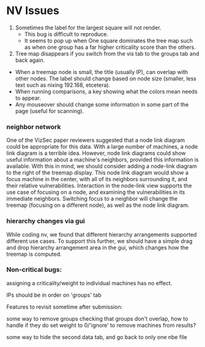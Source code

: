 NV Issues
==============

1. Sometimes the label for the largest square will not render.
    * This bug is difficult to reproduce.
    * It seems to pop up when One square dominates the tree map such as when one
    group has a far higher criticality score than the others.
2.  Tree map disappears if you switch from the vis tab to the groups tab and
    back again.

- When a treemap node is small, the title (usually IP), can overlap with other nodes. The label should change based on node size (smaller, less text such as nixing 192.168, etcetera).
- When running comparisons, a key showing what the colors mean needs to appear.
- Any mouseover should change some information in some part of the page (useful for scanning).

### neighbor network
One of the VizSec paper reviewers suggested that a node link diagram could be appropriate for this data. 
With a large number of machines, a node link diagram is a terrible idea.
However, node link diagrams could show useful information about a machine's neighbors, provided this information is available.
With this in mind, we should consider adding a node-link diagram to the right of the treemap display.
This node link diagram would show a focus machine in the center, with all of its neighbors surrounding it, and their relative vulnerabilities.
Interaction in the node-link view supports the use case of focusing on a node, and examining the vulnerabilities in its immediate neighbors.
Switching focus to a neighbor will change the treemap (focusing on a different node), as well as the node link diagram.

### hierarchy changes via gui
While coding nv, we found that different hierarchy arrangements supported different use cases.
To support this further, we should have a simple drag and drop hierarchy arrangement area in the gui, which changes how the treemap is computed.

### Non-critical bugs:

assigning a criticality/weight to individual machines has no effect.

IPs should be in order on 'groups' tab

Features to revisit sometime after submission:

some way to remove groups
checking that groups don't overlap, how to handle if they do
set weight to 0/'ignore' to remove machines from results?

some way to hide the second data tab, and go back to only one nbe file
